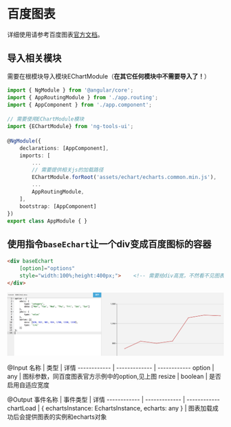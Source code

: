 # 百度图表
详细使用请参考百度图表[官方文档](http://echarts.baidu.com/api.html#echarts)。

## 导入相关模块
需要在根模块导入模块EChartModule（**在其它任何模块中不需要导入了！**）
```typescript
import { NgModule } from '@angular/core';
import { AppRoutingModule } from './app.routing';
import { AppComponent } from './app.component';

// 需要使用EChartModule模块
import {EChartModule} from 'ng-tools-ui';

@NgModule({
    declarations: [AppComponent],
    imports: [
        ...
        // 需要提供相关js的加载路径
        EChartModule.forRoot('assets/echart/echarts.common.min.js'),
        ...
        AppRoutingModule,
    ],
    bootstrap: [AppComponent]
})
export class AppModule { }

```
## 使用指令`baseEchart`让一个div变成百度图标的容器

```html
<div baseEchart 
    [option]="options"
    style="width:100%;height:400px;">    <!-- 需要给div高宽，不然看不见图表 -->
</div>
```
![图标实例](./images/echart.png)

@Input
名称 | 类型 | 详情
------------ | ------------- | ------------
option | any  | 图标参数，同百度图表官方示例中的option,见上图
resize | boolean  | 是否启用自适应宽度

@Output
事件名称 | 事件类型 | 详情
------------ | ------------- | ------------
chartLoad | { echartsInstance: EchartsInstance, echarts: any }  | 图表加载成功后会提供图表的实例和echarts对象
